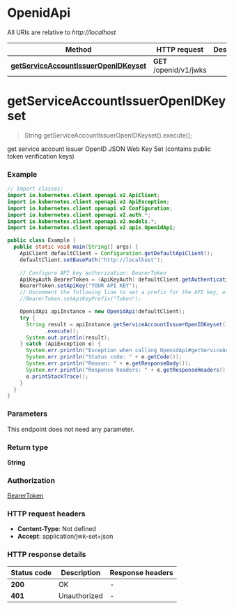 # OpenidApi

All URIs are relative to *http://localhost*

| Method | HTTP request | Description |
|------------- | ------------- | -------------|
| [**getServiceAccountIssuerOpenIDKeyset**](OpenidApi.md#getServiceAccountIssuerOpenIDKeyset) | **GET** /openid/v1/jwks |  |


<a id="getServiceAccountIssuerOpenIDKeyset"></a>
# **getServiceAccountIssuerOpenIDKeyset**
> String getServiceAccountIssuerOpenIDKeyset().execute();



get service account issuer OpenID JSON Web Key Set (contains public token verification keys)

### Example
```java
// Import classes:
import io.kubernetes.client.openapi.v2.ApiClient;
import io.kubernetes.client.openapi.v2.ApiException;
import io.kubernetes.client.openapi.v2.Configuration;
import io.kubernetes.client.openapi.v2.auth.*;
import io.kubernetes.client.openapi.v2.models.*;
import io.kubernetes.client.openapi.v2.apis.OpenidApi;

public class Example {
  public static void main(String[] args) {
    ApiClient defaultClient = Configuration.getDefaultApiClient();
    defaultClient.setBasePath("http://localhost");
    
    // Configure API key authorization: BearerToken
    ApiKeyAuth BearerToken = (ApiKeyAuth) defaultClient.getAuthentication("BearerToken");
    BearerToken.setApiKey("YOUR API KEY");
    // Uncomment the following line to set a prefix for the API key, e.g. "Token" (defaults to null)
    //BearerToken.setApiKeyPrefix("Token");

    OpenidApi apiInstance = new OpenidApi(defaultClient);
    try {
      String result = apiInstance.getServiceAccountIssuerOpenIDKeyset()
            .execute();
      System.out.println(result);
    } catch (ApiException e) {
      System.err.println("Exception when calling OpenidApi#getServiceAccountIssuerOpenIDKeyset");
      System.err.println("Status code: " + e.getCode());
      System.err.println("Reason: " + e.getResponseBody());
      System.err.println("Response headers: " + e.getResponseHeaders());
      e.printStackTrace();
    }
  }
}
```

### Parameters
This endpoint does not need any parameter.

### Return type

**String**

### Authorization

[BearerToken](../README.md#BearerToken)

### HTTP request headers

 - **Content-Type**: Not defined
 - **Accept**: application/jwk-set+json

### HTTP response details
| Status code | Description | Response headers |
|-------------|-------------|------------------|
| **200** | OK |  -  |
| **401** | Unauthorized |  -  |

